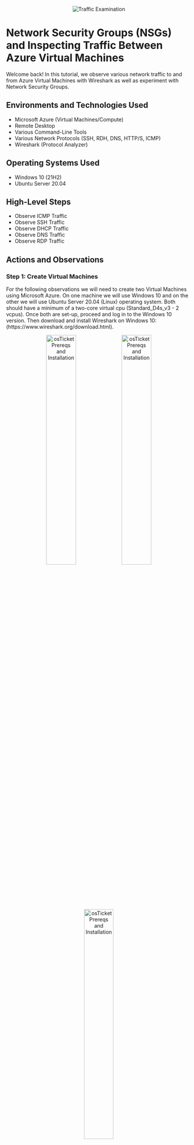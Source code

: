 <p align="center">
<img src="https://i.imgur.com/Ua7udoS.png" alt="Traffic Examination"/>
</p>

<h1>Network Security Groups (NSGs) and Inspecting Traffic Between Azure Virtual Machines</h1>
Welcome back! In this tutorial, we observe various network traffic to and from Azure Virtual Machines with Wireshark as well as experiment with Network Security Groups. <br />

<h2>Environments and Technologies Used</h2>

- Microsoft Azure (Virtual Machines/Compute)
- Remote Desktop
- Various Command-Line Tools
- Various Network Protocols (SSH, RDH, DNS, HTTP/S, ICMP)
- Wireshark (Protocol Analyzer)

<h2>Operating Systems Used </h2>

- Windows 10 (21H2)
- Ubuntu Server 20.04

<h2>High-Level Steps</h2>

- Observe ICMP Traffic
- Observe SSH Traffic
- Observe DHCP Traffic
- Observe DNS Traffic
- Observe RDP Traffic

<h2>Actions and Observations</h2>

<h3>Step 1: Create Virtual Machines</h3>
For the following observations we will need to create two Virtual Machines using Microsoft Azure. On one machine we will use Windows 10 and on the other we will use Ubuntu Server 20.04 (Linux) operating system. Both should have a minimum of a two-core virtual cpu (Standard_D4s_v3 - 2 vcpus). Once both are set-up, proceed and log in to the Windows 10 version. Then download and install Wireshark on Windows 10: (https://www.wireshark.org/download.html).

<p align="center">
<img src="https://i.imgur.com/NIZEltL.png" height="40%" width="40%" alt="osTicket Prereqs and Installation"/>
<img src="https://i.imgur.com/ETgnYeU.png" height="40%" width="40%" alt="osTicket Prereqs and Installation"/>
<img src="https://i.imgur.com/zc379L3.png" height="40%" width="40%" alt="osTicket Prereqs and Installation"/>
</p>
<p>

<h3>Step 2: Observe ICMP Traffic</h3>
First, open Wireshark and click "Ethernet". Then click the little blue icon in the top left corner to start capturing packets.

<p align="center">
<img src="https://i.imgur.com/BCDLYKO.png" height="50%" width="50%" alt="Azure Free Account"/>	
</p>

Using WireShark we will filter for ICMP traffic only. ICMP is the protocol that "ping" uses; ping is what is used to test connectivity between different hosts on the network. This traffic will display the relay request and deliver. We will use Windows PowerShell to ping our Linux virtual machine to see how many packets are sent and recieved. Do this by opening Windows PowerShell and ping our Linux Virtual Machine's private IP address. Mine is 10.0.0.5

<p align="center">
<img src="https://i.imgur.com/bJJCXXM.png" height="50%" width="50%" alt="osTicket Prereqs and Installation"/>
</p>
<p align="center">

Next, we will initiate a perpetual/non-stop ping from our Windows 10 VM to our Linux VM. Then we will change the firewall on our Linux VM to block ICMP traffic from coming through. To initiate a perpetual ping from Windows 10 VM to Linux VM, go to PowerShell and type ping (Linux private IP address) -t. For example, mine will be: ping 10.0.0.5 -t then press enter. The Replies will in essence keep going forever until the ping is stopped or ICMP is blocked in our Linux VM's firewall.

<p align="center">
<img src="https://i.imgur.com/NEZNlKW.png" height="50%" width="50%" alt="osTicket Prereqs and Installation"/>
</p>
<p align="center">

Next, we will configure our Linux VM's firewall in Azure to block ICMP traffic from coming through. A firewall in Azure is also known as "Network Security Group" (NSG). To do so go to the Azure portal --> search "Network security groups" --> select "VM2-nsg" (Linux VM) --> select "Inbound security rules" --> select "Add" --> set Protocol to "ICMP" --> set Action to "Deny" --> set Priority to "200" --> Name: "DENY_ICMP_PING_FROM_ANYWHERE" --> select "Add".

<p align="center">
<img src="https://i.imgur.com/AS39UdC.png" height="50%" width="50%" alt="osTicket Prereqs and Installation"/>
</p>
<p align="center">

Lastly, go back to our Windows 10 VM and you can see the effect of the rule we added. In PowerShell we can see the ping is now timing out because it is getting blocked by our Linux VM's firewall. In Wireshark we can see that it went from receiving "request" and "reply" to "no response found".

<p align="center">
<img src="https://i.imgur.com/1ROntI9.png" height="50%" width="50%" alt="Azure Free Account"/> <img src="https://i.imgur.com/jNJQotH.png" height="50%" width="50%" alt="Azure Free Services"/>
</p>

<h3>Step 3: Observe SSH Traffic</h3>
Let us observe a different kind of Traffic, SSH. Filter for SSH traffic only in WireShark. From the Windows 10 VM, "SHH into" the Ubuntu VM. This can be done by using the command, "SSH username@ipaddress" in my case, SSH labuser@10.0.04 , then we will see that WireShark immediately sees the SSH packets between the two VM. 

![vivaldi_voFaQKzigU](https://user-images.githubusercontent.com/109401839/213243011-f74fa2ba-ba3f-4c0f-938f-2915b998b68e.png)


3. Obeserve DHCP Traffic, DHCP is Dynamic Host Configuration Protocol which operates on ports 67 and 68. The main function of DHCP is to assign different devices their IP-Address. Filter for DHCP in WireShark. We can attempt to issue a new IP address to our Windows 10 VM by using CMD and entering the line "IPCONFIG /RENEW". Now, inspect WireShark for this traffic. 

![vivaldi_2hRg2VDUxe](https://user-images.githubusercontent.com/109401839/213243361-2e338ef0-af7c-47b9-9387-6a002791fd07.png)

4. Observe DNS Traffic, once again, filter for DNS. In CMD, lets use the command "nslookup" to see what google.com or most of any website IP addresses are. Now, inspect WireShark and the traffic it is capturing here. 

![vivaldi_p4LlxYiVLv](https://user-images.githubusercontent.com/109401839/213243701-b3915d44-2aa3-4fe7-b637-e7d9c5ecd6c3.png)

5. Observe RDP Traffic, Filter for RDP. We can do this by entering "tcp.port == 3389" in WireShark. Traffic is now constantly flowing, showing a live stream of packets between one computer to another. Fascinating isnt it? 

![vivaldi_yi916o0Wbr](https://user-images.githubusercontent.com/109401839/213243903-af301b6a-d633-457e-ad1f-dc22cb93edf5.png)


In the [next tutorial](https://github.com/fnabeel/Network-File-Shares-and-Permissions),  we will go over settingup Network File Sharing and Permissions. I recommend not destroying your virtual machine you have created in this tutorial. It will come in handy next time !
